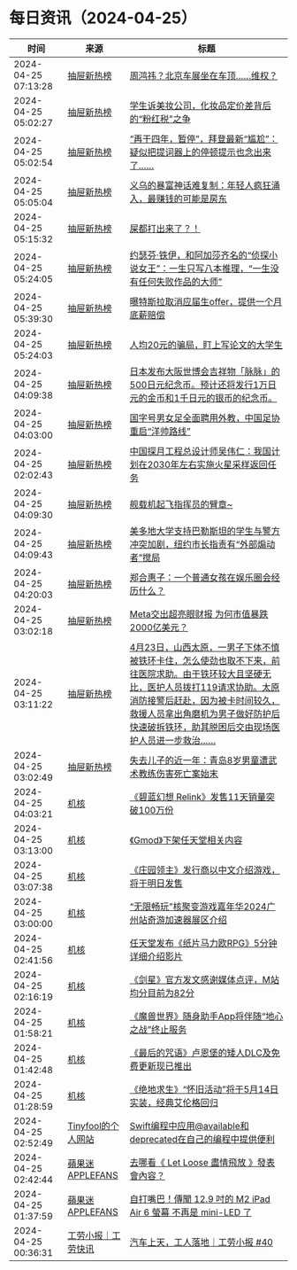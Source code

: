﻿# 每日资讯（2024-04-25）

|时间|来源|标题|
|---|---|---|
|2024-04-25 07:13:28|[抽屉新热榜](http://dig.chouti.com/feed.xml)|[周鸿祎？北京车展坐在车顶……维权？](https://dig.chouti.com/link/42227935)|
|2024-04-25 05:02:27|[抽屉新热榜](http://dig.chouti.com/feed.xml)|[学生诉美妆公司，化妆品定价差背后的“粉红税”之争](https://dig.chouti.com/link/42226379)|
|2024-04-25 05:02:54|[抽屉新热榜](http://dig.chouti.com/feed.xml)|[“再干四年，暂停”，拜登最新“尴尬”：疑似把提词器上的停顿提示也念出来了……](https://dig.chouti.com/link/42226467)|
|2024-04-25 05:05:04|[抽屉新热榜](http://dig.chouti.com/feed.xml)|[义乌的暴富神话难复制：年轻人疯狂涌入，最赚钱的可能是房东](https://dig.chouti.com/link/42226528)|
|2024-04-25 05:15:32|[抽屉新热榜](http://dig.chouti.com/feed.xml)|[屎都打出来了？！](https://dig.chouti.com/link/42226693)|
|2024-04-25 05:24:05|[抽屉新热榜](http://dig.chouti.com/feed.xml)|[约瑟芬·铁伊，和阿加莎齐名的“侦探小说女王”：一生只写八本推理，“一生没有任何失败作品的大师”](https://dig.chouti.com/link/42226716)|
|2024-04-25 05:39:30|[抽屉新热榜](http://dig.chouti.com/feed.xml)|[曝特斯拉取消应届生offer，提供一个月底薪赔偿](https://dig.chouti.com/link/42226813)|
|2024-04-25 05:24:03|[抽屉新热榜](http://dig.chouti.com/feed.xml)|[人均20元的骗局，盯上写论文的大学生](https://dig.chouti.com/link/42226715)|
|2024-04-25 04:09:38|[抽屉新热榜](http://dig.chouti.com/feed.xml)|[日本发布大阪世博会吉祥物「脉脉」的500日元纪念币。预计还将发行1万日元的金币和1千日元的银币的纪念币。](https://dig.chouti.com/link/42225962)|
|2024-04-25 04:03:00|[抽屉新热榜](http://dig.chouti.com/feed.xml)|[国字号男女足全面聘用外教，中国足协重启“洋帅路线”](https://dig.chouti.com/link/42225725)|
|2024-04-25 02:02:43|[抽屉新热榜](http://dig.chouti.com/feed.xml)|[中国探月工程总设计师吴伟仁：我国计划在2030年左右实施火星采样返回任务](https://dig.chouti.com/link/42224101)|
|2024-04-25 04:09:30|[抽屉新热榜](http://dig.chouti.com/feed.xml)|[舰载机起飞指挥员的臂章~](https://dig.chouti.com/link/42225944)|
|2024-04-25 04:09:43|[抽屉新热榜](http://dig.chouti.com/feed.xml)|[美多地大学支持巴勒斯坦的学生与警方冲突加剧，纽约市长指责有“外部煽动者”搅局](https://dig.chouti.com/link/42225976)|
|2024-04-25 04:20:03|[抽屉新热榜](http://dig.chouti.com/feed.xml)|[郑合惠子：一个普通女孩在娱乐圈会经历什么？](https://dig.chouti.com/link/42226123)|
|2024-04-25 03:02:18|[抽屉新热榜](http://dig.chouti.com/feed.xml)|[Meta交出超亮眼财报 为何市值暴跌2000亿美元？](https://dig.chouti.com/link/42224746)|
|2024-04-25 03:11:22|[抽屉新热榜](http://dig.chouti.com/feed.xml)|[4月23日，山西太原，一男子下体不慎被铁环卡住，怎么使劲也取不下来，前往医院求助。由于铁环较大且坚硬无比，医护人员拨打119请求协助。太原消防接警后赶赴，因为被卡时间较久，救援人员拿出角磨机为男子做好防护后快速破拆铁环，助其脱困后交由现场医护人员进一步救治……](https://dig.chouti.com/link/42225191)|
|2024-04-25 03:02:49|[抽屉新热榜](http://dig.chouti.com/feed.xml)|[失去儿子的近一年：青岛8岁男童遭武术教练伤害死亡案始末](https://dig.chouti.com/link/42224845)|
|2024-04-25 04:03:21|[机核](https://www.gcores.com/rss)|[《碧蓝幻想 Relink》发售11天销量突破100万份](https://www.gcores.com/articles/180847)|
|2024-04-25 03:13:00|[机核](https://www.gcores.com/rss)|[《Gmod》下架任天堂相关内容](https://www.gcores.com/articles/180843)|
|2024-04-25 03:07:38|[机核](https://www.gcores.com/rss)|[《庄园领主》发行商以中文介绍游戏，将于明日发售](https://www.gcores.com/articles/180844)|
|2024-04-25 03:00:00|[机核](https://www.gcores.com/rss)|[“无限畅玩”核聚变游戏嘉年华2024广州站奇游加速器展区介绍](https://www.gcores.com/articles/180814)|
|2024-04-25 02:41:56|[机核](https://www.gcores.com/rss)|[任天堂发布《纸片马力欧RPG》5分钟详细介绍影片](https://www.gcores.com/articles/180842)|
|2024-04-25 02:16:19|[机核](https://www.gcores.com/rss)|[《剑星》官方发文感谢媒体点评，M站均分目前为82分](https://www.gcores.com/articles/180840)|
|2024-04-25 01:58:21|[机核](https://www.gcores.com/rss)|[《魔兽世界》随身助手App将伴随“地心之战”终止服务](https://www.gcores.com/articles/180839)|
|2024-04-25 01:42:48|[机核](https://www.gcores.com/rss)|[《最后的咒语》卢恩堡的矮人DLC及免费更新现已推出](https://www.gcores.com/articles/180838)|
|2024-04-25 01:28:59|[机核](https://www.gcores.com/rss)|[《绝地求生》“怀旧活动”将于5月14日实装，经典艾伦格回归](https://www.gcores.com/articles/180837)|
|2024-04-25 02:52:49|[Tinyfool的个人网站](https://codechina.org/feed/)|[Swift编程中应用@available和deprecated在自己的编程中提供便利](https://codechina.org/2024/04/available-deprecated/)|
|2024-04-25 02:42:44|[蘋果迷 APPLEFANS](https://applefans.today/feed/)|[去哪看《 Let Loose 盡情飛放 》發表會內容？](https://applefans.today/2024-04-how-to-watch-apple-let-loose-event/)|
|2024-04-25 01:37:59|[蘋果迷 APPLEFANS](https://applefans.today/feed/)|[自打嘴巴！傳聞 12.9 吋的 M2 iPad Air 6 螢幕 不再是 mini-LED 了](https://applefans.today/2024-04-12-9-inch-ipad-air-will-not-feature-mini-led/)|
|2024-04-25 00:36:31|[工劳小报｜工劳快讯](https://newsletter.laborinfocn.com/rss)|[汽车上天，工人落地｜工劳小报 #40](https://feed.laborinfocn6.com/issue40/)|
